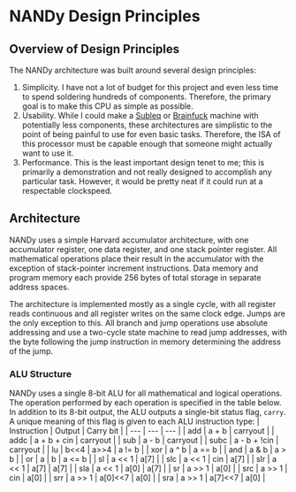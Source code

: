 # NANDy Design Principles

## Overview of Design Principles
The NANDy architecture was built around several design principles:
1. Simplicity. I have not a lot of budget for this project and even less time to spend soldering hundreds of components. Therefore, the primary goal is to make this CPU as simple as possible.
2. Usability. While I could make a [Subleq](https://en.wikipedia.org/wiki/One-instruction_set_computer#Subtract_and_branch_if_less_than_or_equal_to_zero "Wikipedia: One-instruction set computer: Subleq") or [Brainfuck](https://en.wikipedia.org/wiki/Brainfuck "Wikipedia: Brainfuck") machine with potentially less components, these architectures are simplistic to the point of being painful to use for even basic tasks. Therefore, the ISA of this processor must be capable enough that someone might actually want to use it.
3. Performance. This is the least important design tenet to me; this is primarily a demonstration and not really designed to accomplish any particular task. However, it would be pretty neat if it could run at a respectable clockspeed.
## Architecture
  NANDy uses a simple Harvard accumulator architecture, with one accumulator register, one data register, and one stack pointer register. All mathematical operations place their result in the accumulator with the exception of stack-pointer increment instructions. Data memory and program memory each provide 256 bytes of total storage in separate address spaces.  
   
The architecture is implemented mostly as a single cycle, with all register reads continuous and all register writes on the same clock edge. Jumps are the only exception to this. All branch and jump operations use absolute addressing and use a two-cycle state machine to read jump addresses, with the byte following the jump instruction in memory determining the address of the jump.  
### ALU Structure
NANDy uses a single 8-bit ALU for all mathematical and logical operations. The operation performed by each operation is specified in the table below. In addition to its 8-bit output, the ALU outputs a single-bit status flag, `carry`. A unique meaning of this flag is given to each ALU instruction type:
| Instruction | Output            | Carry bit |
| ---         | ---               | ---       |
| add         | a + b             | carryout  |
| addc        | a + b + cin       | carryout  |
| sub         | a - b             | carryout  |
| subc        | a - b + !cin      | carryout  |
| lu          | b<<4 | a>>4       | a != b    |
| xor         | a ^ b             | a == b    |
| and         | a & b             | a > b     |
| or          | a \| b            | a <= b    |
| sl          | a << 1            | a[7]      |
| slc         | a << 1 \| cin     | a[7]      |
| slr         | a << 1 \| a[7]    | a[7]      |
| sla         | a << 1 \| a[0]    | a[7]      |
| sr          | a >> 1            | a[0]      |
| src         | a >> 1 \| cin     | a[0]      |
| srr         | a >> 1 \| a[0]<<7 | a[0]      |
| sra         | a >> 1 \| a[7]<<7 | a[0]      |